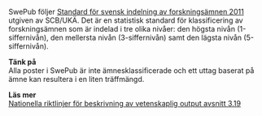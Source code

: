 
SwePub följer [Standard för svensk indelning av forskningsämnen 2011](http://www.scb.se/sv_/Dokumentation/Klassifikationer-och-standarder/Standard-for-svensk-indelning-av-forskningsamnen-2011/) utgiven av SCB/UKÄ. Det är en statistisk standard för klassificering av forskningsämnen som är indelad i tre olika nivåer: den högsta nivån (1-siffernivån), den mellersta nivån (3-siffernivån) samt den lägsta nivån (5-siffernivån). 

**Tänk på**  
Alla poster i SwePub är inte ämnesklassificerade och ett uttag baserat på ämne kan resultera i en liten träffmängd. 

**Läs mer**  
[Nationella riktlinjer för beskrivning av vetenskaplig output avsnitt 3.19](http://www.kb.se/dokument/SwePub/v-1.2-Nationella-riktlinjer-f%C3%B6r-beskrivning-av-vetenskaplig-output_2015_09_10.pdf)

